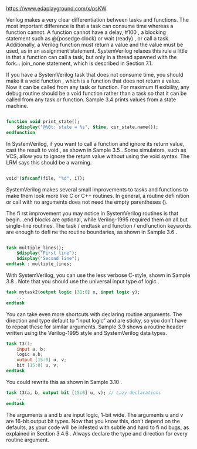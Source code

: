 https://www.edaplayground.com/x/psKW


Verilog makes a very clear differentiation between tasks and functions. The most
important difference is that a task can consume time whereas a function cannot.
A function cannot have a delay, #100 , a blocking statement such as @(posedge
clock) or wait (ready) , or call a task. Additionally, a Verilog function must
return a value and the value must be used, as in an assignment statement.
SystemVerilog relaxes this rule a little in that a function can call a task, but only in
a thread spawned with the fork… join_none statement, which is described in
Section 7.1.


If you have a SystemVerilog task that does not consume time, you
should make it a void function , which is a function that does not
return a value. Now it can be called from any task or function. For
maximum fl exibility, any debug routine should be a void function
rather than a task so that it can be called from any task or function.
Sample 3.4 prints values from a state machine.

```systemverilog

function void print_state();
    $display("@%0t: state = %s", $time, cur_state.name());
endfunction
```

In SystemVerilog, if you want to call a function and ignore its return value, cast the
result to void , as shown in Sample 3.5 . Some simulators, such as VCS, allow you to
ignore the return value without using the void syntax. The LRM says this should be
a warning.

```systemverilog

void'($fscanf(file, "%d", i));
```

SystemVerilog makes several small improvements to tasks and functions to make
them look more like C or C++ routines. In general, a routine defi nition or call with no
arguments does not need the empty parentheses ().


The fi rst improvement you may notice in SystemVerilog routines is that begin…end
blocks are optional, while Verilog-1995 required them on all but single-line routines.
The task / endtask and function / endfunction keywords are enough to
defi ne the routine boundaries, as shown in Sample 3.6 .

```systemverilog

task multiple_lines();
    $display("First line");
    $display("Second line");
endtask : multiple_lines;
```


With SystemVerilog, you can use the less verbose C-style, shown in Sample 3.8 .
Note that you should use the universal input type of logic .

```systemverilog
task mytask2(output logic [31:0] x, input logic y);
    ...
endtask
```

You can take even more shortcuts with declaring routine arguments. The direction
and type default to “input logic” and are sticky, so you don’t have to repeat these for
similar arguments. Sample 3.9 shows a routine header written using the Verilog-1995
style and SystemVerilog data types.

```verilog
task t3();
    input a, b;
    logic a,b;
    output [15:0] u, v;
    bit [15:0] u, v;
endtask
```

You could rewrite this as shown in Sample 3.10 .

```systemverilog
task t3(a, b, output bit [15:0] u, v); // Lazy declarations
    ...
endtask
```

The arguments a and b are input logic, 1-bit wide. The arguments u and v are
16-bit output bit types. Now that you know this, don’t depend on the defaults, as your
code will be infested with subtle and hard to fi nd bugs, as explained in Section 3.4.6 .
Always declare the type and direction for every routine argument.